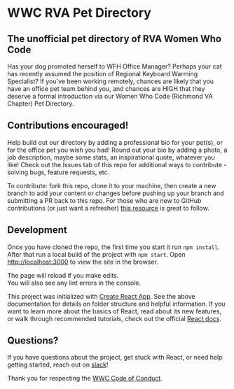 # WWC RVA Pet Directory

## The unofficial pet directory of RVA Women Who Code
Has your dog promoted herself to WFH Office Manager?
Perhaps your cat has recently assumed the position of Regional Keyboard Warming Specialist?
If you've been working remotely, chances are likely that you have an office pet team behind you, and chances are HIGH that they deserve a formal introduction via our Women Who Code (Richmond VA Chapter) Pet Directory.

## Contributions encouraged!
Help build out our directory by adding a professional bio for your pet(s), or for the office pet you wish you had! Round out your bio by adding a photo, a job description, maybe some stats, an inspirational quote, whatever you like! Check out the Issues tab of this repo for additional ways to contribute - solving bugs, feature requests, etc.

To contribute: fork this repo, clone it to your machine, then create a new branch to add your content or changes before pushing up your branch and submitting a PR back to this repo. For those who are new to GitHub contributions (or just want a refresher) [this resource](https://github.com/firstcontributions/first-contributions) is great to follow.

## Development
Once you have cloned the repo, the first time you start it run `npm install`. After that run a local build of the project with `npm start`.
Open [http://localhost:3000](http://localhost:3000) to view the site in the browser.

The page will reload if you make edits.\
You will also see any lint errors in the console.

This project was initialized with [Create React App](https://create-react-app.dev/docs/getting-started). See the above documentation for details on folder structure and helpful information. If you want to learn more about the basics of React, read about its new features, or walk through recommended tutorials, check out the official [React docs](https://react.dev/learn).

## Questions?
If you have questions about the project, get stuck with React, or need help getting started, reach out on [slack](https://womenwhocoderva.slack.com/)!

Thank you for respecting the [WWC Code of Conduct](https://www.womenwhocode.com/codeofconduct).
